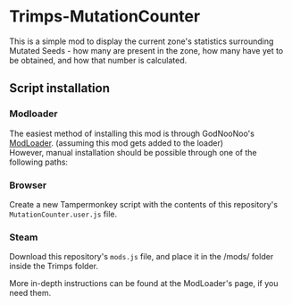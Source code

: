 # Trimps-MutationCounter
This is a simple mod to display the current zone's statistics surrounding Mutated Seeds - how many are present in the zone, how many have yet to be obtained, and how that number is calculated.

## Script installation
### Modloader
The easiest method of installing this mod is through GodNooNoo's [ModLoader](https://github.com/GodNooNoo/TrimpsModLoader). (assuming this mod gets added to the loader)  
However, manual installation should be possible through one of the following paths:

### Browser
Create a new Tampermonkey script with the contents of this repository's `MutationCounter.user.js` file.

### Steam
Download this repository's `mods.js` file, and place it in the /mods/ folder inside the Trimps folder.

More in-depth instructions can be found at the ModLoader's page, if you need them.
